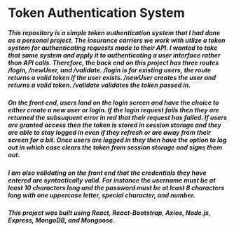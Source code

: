# Token Authentication System

##### This repository is a simple token authentication system that I had done as a personal project. The insurance carriers we work with utlize a token system for authenticating requests made to their API. I wanted to take that same system and apply it to authenticating a user interface rather than API calls. Therefore, the back end on this project has three routes /login, /newUser, and /validate. /login is for existing users, the route returns a valid token if the user exists. /newUser creates the user and returns a valid token. /validate validates the token passed in. 

##### On the front end, users land on the login screen and have the choice to either create a new user or login. If the login request fails then they are returned the subsuquent error in red that their request has failed. If users are granted access then the token is stored in session storage and they are able to stay logged in even if they refresh or are away from their screen for a bit. Once users are logged in they then have the option to log out in which case clears the token from session storage and signs them out. 

##### I am also validating on the front end that the credentials they have entered are syntactically valid. For instance the username must be at least 10 characters long and the password must be at least 8 characters long with one uppercase letter, special character, and number.

##### This project was built using React, React-Bootstrap, Axios, Node.js, Express, MongoDB, and Mongoose. 